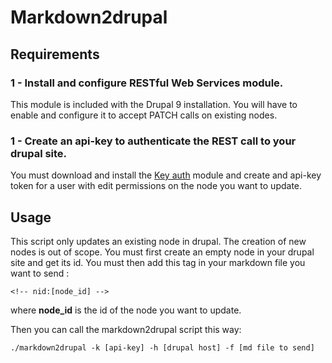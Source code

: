 # Markdown2drupal

## Requirements

### 1 - Install and configure RESTful Web Services module.
This module is included with the Drupal 9 installation.
You will have to enable and configure it to accept PATCH calls on existing nodes. 

### 1 - Create an api-key to authenticate the REST call to your drupal site.
You must download and install the [Key auth](https://www.drupal.org/project/key_auth) module
and create and api-key token for a user with edit permissions on the node you want to update.

## Usage

This script only updates an existing node in drupal.
The creation of new nodes is out of scope.
You must first create an empty node in your drupal site and get its id.
You must then add this tag in your markdown file you want to send :

`<!-- nid:[node_id] -->`

where **node_id** is the id of the node you want to update.

Then you can call the markdown2drupal script this way:

`./markdown2drupal -k [api-key] -h [drupal host] -f [md file to send]`
